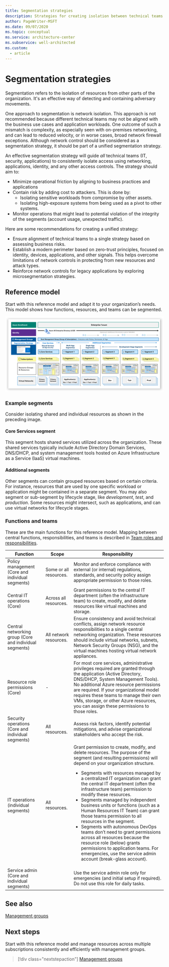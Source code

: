 ```yaml
---
title: Segmentation strategies
description: Strategies for creating isolation between technical teams.
author: PageWriter-MSFT
ms.date: 09/07/2020
ms.topic: conceptual
ms.service: architecture-center
ms.subservice: well-architected
ms.custom:
  - article
---
```


# Segmentation strategies

Segmentation refers to the isolation of resources from other parts of the organization. It's an effective way of detecting and containing adversary movements. 

One approach to segmentation is network isolation. This approach is not recommended because different technical teams may not be aligned with the business use cases and application workloads. One outcome of such a mismatch is complexity, as especially seen with on-premises networking, and can lead to reduced velocity, or in worse cases, broad network firewall exceptions. Although network control should be considered as a segmentation strategy, it should be part of a unified segmentation strategy. 

An effective segmentation strategy will guide _all_ technical teams (IT, security, applications) to consistently isolate access using networking, applications, identity, and any other access controls. The strategy should aim to:

- Minimize operational friction by aligning to business practices and applications
- Contain risk by adding cost to attackers. This is done by:
    -   Isolating sensitive workloads from compromise by other assets.
    -   Isolating high-exposure systems from being used as a pivot to other systems.
- Monitor operations that might lead to potential violation of the integrity of the segments (account usage, unexpected traffic).

Here are some recommendations for creating a unified strategy:

- Ensure alignment of technical teams to a single strategy based on assessing business risks.
- Establish a modern perimeter based on zero-trust principles, focused on identity, devices, applications, and other signals. This helps overcome limitations of network controls in protecting from new resources and attack types.
- Reinforce network controls for legacy applications by exploring microsegmentation strategies.

## Reference model
Start with this reference model and adapt it to your organization’s needs. This model shows how functions, resources, and teams can be segmented. 

![Enterprise tenant](images/enterprise-tenant.png)

### Example segments
Consider isolating shared and individual resources as shown in the preceding image.

#### Core Services segment
This segment hosts shared services utilized across the organization. These shared services typically include Active Directory Domain Services, DNS/DHCP, and system management tools hosted on Azure Infrastructure as a Service (IaaS) virtual machines. 

#### Additional segments
Other segments can contain grouped resources based on certain criteria. For instance, resources that are used by one specific workload or application might be contained in a separate segment. You may also segment or sub-segment by lifecycle stage, like _development_, _test_, and _production_. Some resources might intersect, such as applications, and can use virtual networks for lifecycle stages. 

### Functions and teams
These are the main functions for this reference model. Mapping between central functions, responsibilities, and teams is described in [Team roles and responsibilities](design-identity-role-definitions.md). 

|Function|Scope|Responsibility|
|---|---|---|
|Policy management (Core and individual segments)|Some or all resources.|Monitor and enforce compliance with external (or internal) regulations, standards, and security policy assign appropriate permission to those roles.|
|Central IT operations (Core)|Across all resources.|Grant permissions to the central IT department (often the infrastructure team) to create, modify, and delete resources like virtual machines and storage.|
|Central networking group (Core and individual segments)|All network resources.|Ensure consistency and avoid technical conflicts, assign network resource responsibilities to a single central networking organization. These resources should include virtual networks, subnets, Network Security Groups (NSG), and the virtual machines hosting virtual network appliances. |
|Resource role permissions (Core)|-|For most core services, administrative privileges required are granted through the application (Active Directory, DNS/DHCP, System Management Tools). No additional Azure resource permissions are required. If your organizational model requires these teams to manage their own VMs, storage, or other Azure resources, you can assign these permissions to those roles.| 
|Security operations (Core and individual segments)|All resources.|Assess risk factors, identify potential mitigations, and advise organizational stakeholders who accept the risk.|
|IT operations (individual segments) |All resources.|Grant permission to create, modify, and delete resources. The purpose of the segment (and resulting permissions) will depend on your organization structure. <ul><li>Segments with resources managed by a centralized IT organization can grant the central IT department (often the infrastructure team) permission to modify these resources.</li><li>Segments managed by independent business units or functions (such as a Human Resources IT Team) can grant those teams permission to all resources in the segment.</li><li>Segments with autonomous DevOps teams don’t need to grant permissions across all resources because the resource role (below) grants permissions to application teams. For emergencies, use the service admin account (break-glass account).</li></ul>|
|Service admin (Core and individual segments)||Use the service admin role only for emergencies (and initial setup if required). Do not use this role for daily tasks.|


## See also
[Management groups](design-management-groups.md)

## Next steps
Start with this reference model and manage resources across multiple subscriptions consistently and efficiently with management groups. 
> [!div class="nextstepaction"]
> [Management groups](design-management-groups.md)
